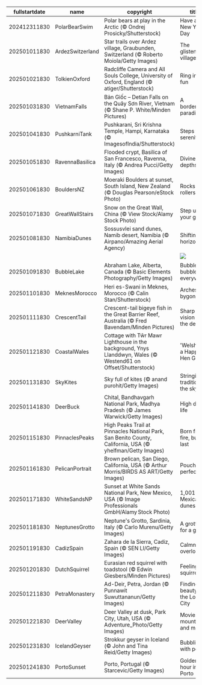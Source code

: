 |fullstartdate|name|copyright|title|image|
|--|--|--|--|--|
202412311830|PolarBearSwim|Polar bears at play in the Arctic (© Ondrej Prosicky/Shutterstock)|Have an ice New Year's Day|![](/en-IN/2025/01/202412311830PolarBearSwim.jpg)|
202501011830|ArdezSwitzerland|Star trails over Ardez village, Graubunden, Switzerland (© Roberto Moiola/Getty Images)|The glistening village|![](/en-IN/2025/01/202501011830ArdezSwitzerland.jpg)|
202501021830|TolkienOxford|Radcliffe Camera and All Souls College, University of Oxford, England (© atiger/Shutterstock)|Ring in the fun|![](/en-IN/2025/01/202501021830TolkienOxford.jpg)|
202501031830|VietnamFalls|Bản Giốc – Detian Falls on the Quây Sơn River, Vietnam (© Shane P. White/Minden Pictures)|A borderline paradise|![](/en-IN/2025/01/202501031830VietnamFalls.jpg)|
202501041830|PushkarniTank|Pushkarani, Sri Krishna Temple, Hampi, Karnataka (© ImagesofIndia/Shutterstock)|Steps to serenity|![](/en-IN/2025/01/202501041830PushkarniTank.jpg)|
202501051830|RavennaBasilica|Flooded crypt, Basilica of San Francesco, Ravenna, Italy (© Andrea Pucci/Getty Images)|Divine depths|![](/en-IN/2025/01/202501051830RavennaBasilica.jpg)|
202501061830|BouldersNZ|Moeraki Boulders at sunset, South Island, New Zealand (© Douglas Pearson/eStock Photo)|Rocks and rollers|![](/en-IN/2025/01/202501061830BouldersNZ.jpg)|
202501071830|GreatWallStairs|Snow on the Great Wall, China (© View Stock/Alamy Stock Photo)|Step up your game|![](/en-IN/2025/01/202501071830GreatWallStairs.jpg)|
202501081830|NamibiaDunes|Sossusvlei sand dunes, Namib desert, Namibia (© Airpano/Amazing Aerial Agency)|Shifting horizons|![](/en-IN/2025/01/202501081830NamibiaDunes.jpg)|
||||![](/en-IN/2025/01/.jpg)|
202501091830|BubbleLake|Abraham Lake, Alberta, Canada (© Basic Elements Photography/Getty Images)|Bubbles, bubbles everywhere|![](/en-IN/2025/01/202501091830BubbleLake.jpg)|
202501101830|MeknesMorocco|Heri es-Swani in Meknes, Morocco (© Calin Stan/Shutterstock)|Arches of a bygone era|![](/en-IN/2025/01/202501101830MeknesMorocco.jpg)|
202501111830|CrescentTail|Crescent-tail bigeye fish in the Great Barrier Reef, Australia (© Fred Bavendam/Minden Pictures)|Sharp vision in the depths|![](/en-IN/2025/01/202501111830CrescentTail.jpg)|
202501121830|CoastalWales|Cottage with Tŵr Mawr Lighthouse in the background, Ynys Llanddwyn, Wales (© Westend61 on Offset/Shutterstock)|'Welsh' you a Happy Hen Galan!|![](/en-IN/2025/01/202501121830CoastalWales.jpg)|
202501131830|SkyKites|Sky full of kites (© anand purohit/Getty Images)|Stringing traditions in the sky|![](/en-IN/2025/01/202501131830SkyKites.jpg)|
202501141830|DeerBuck|Chital, Bandhavgarh National Park, Madhya Pradesh (© James Warwick/Getty Images)|High deer life|![](/en-IN/2025/01/202501141830DeerBuck.jpg)|
202501151830|PinnaclesPeaks|High Peaks Trail at Pinnacles National Park, San Benito County, California, USA (© yhelfman/Getty Images)|Born from fire, built to last|![](/en-IN/2025/01/202501151830PinnaclesPeaks.jpg)|
202501161830|PelicanPortrait|Brown pelican, San Diego, California, USA (© Arthur Morris/BIRDS AS ART/Getty Images)|Pouch perfect|![](/en-IN/2025/01/202501161830PelicanPortrait.jpg)|
202501171830|WhiteSandsNP|Sunset at White Sands National Park, New Mexico, USA (© Image Professionals GmbH/Alamy Stock Photo)|1,001 Mexican dunes|![](/en-IN/2025/01/202501171830WhiteSandsNP.jpg)|
202501181830|NeptunesGrotto|Neptune's Grotto, Sardinia, Italy (© Carlo Murenu/Getty Images)|A grotto fit for a god|![](/en-IN/2025/01/202501181830NeptunesGrotto.jpg)|
202501191830|CadizSpain|Zahara de la Sierra, Cadiz, Spain (© SEN LI/Getty Images)|Calmness overload|![](/en-IN/2025/01/202501191830CadizSpain.jpg)|
202501201830|DutchSquirrel|Eurasian red squirrel with toadstool (© Edwin Giesbers/Minden Pictures)|Feeling squirrely?|![](/en-IN/2025/01/202501201830DutchSquirrel.jpg)|
202501211830|PetraMonastery|Ad-Deir, Petra, Jordan (© Punnawit Suwuttananun/Getty Images)|Finding beauty in the Lost City|![](/en-IN/2025/01/202501211830PetraMonastery.jpg)|
202501221830|DeerValley|Deer Valley at dusk, Park City, Utah, USA (© Adventure_Photo/Getty Images)|Movies, mountains and magic|![](/en-IN/2025/01/202501221830DeerValley.jpg)|
202501231830|IcelandGeyser|Strokkur geyser in Iceland (© John and Tina Reid/Getty Images)|Bubbling with power|![](/en-IN/2025/01/202501231830IcelandGeyser.jpg)|
202501241830|PortoSunset|Porto, Portugal (© Starcevic/Getty Images)|Golden hour in Porto|![](/en-IN/2025/01/202501241830PortoSunset.jpg)|
